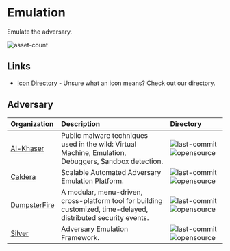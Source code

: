 # Emulation

Emulate the adversary.

![asset-count](https://img.shields.io/badge/Tools%20%26%20Resources%20Available-4-3c85d4?style=for-the-badge)

## Links <!-- {docsify-ignore} -->

- [Icon Directory](../ICONS.md) - Unsure what an icon means? Check out our directory.

## Adversary

| Organization | Description | Directory |
| :--- | :--- | :--- |
| [Al-Khaser](https://github.com/LordNoteworthy/al-khaser) | Public malware techniques used in the wild: Virtual Machine, Emulation, Debuggers, Sandbox detection. | ![last-commit](https://img.shields.io/github/last-commit/LordNoteworthy/al-khaser?color=3c85d4&style=flat-square) ![opensource](https://raw.githubusercontent.com/0xPGP/SecTools/main/docs/icons/opensource.png) |
| [Caldera](https://github.com/mitre/caldera) | Scalable Automated Adversary Emulation Platform. | ![last-commit](https://img.shields.io/github/last-commit/mitre/caldera?color=3c85d4&style=flat-square) ![opensource](https://raw.githubusercontent.com/0xPGP/SecTools/main/docs/icons/opensource.png) |
| [DumpsterFire](https://github.com/TryCatchHCF/DumpsterFire) | A modular, menu-driven, cross-platform tool for building customized, time-delayed, distributed security events. | ![last-commit](https://img.shields.io/github/last-commit/TryCatchHCF/DumpsterFire?color=3c85d4&style=flat-square) ![opensource](https://raw.githubusercontent.com/0xPGP/SecTools/main/docs/icons/opensource.png) |
| [Silver](https://github.com/BishopFox/sliver) | Adversary Emulation Framework. | ![last-commit](https://img.shields.io/github/last-commit/BishopFox/sliver?color=3c85d4&style=flat-square) ![opensource](https://raw.githubusercontent.com/0xPGP/SecTools/main/docs/icons/opensource.png) |

